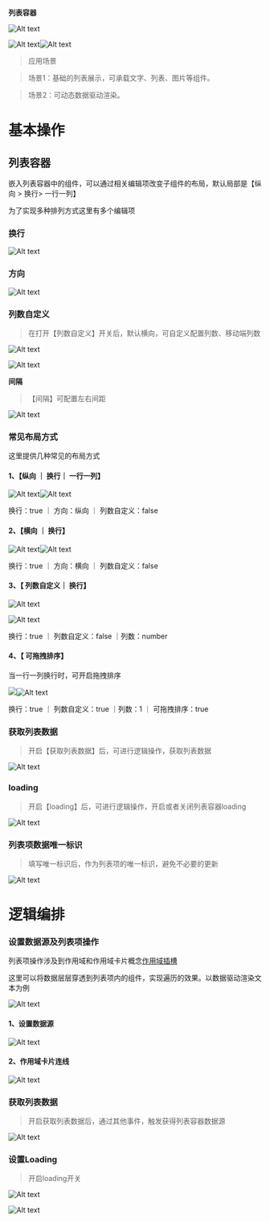  **列表容器** 

![Alt text](img/out-0.png)

![Alt text](img/out-1.png)![Alt text](img/out-2.png)

> 应用场景

> 场景1：基础的列表展示，可承载文字、列表、图片等组件。

> 场景2：可动态数据驱动渲染。

# 基本操作

## 列表容器

嵌入列表容器中的组件，可以通过相关编辑项改变子组件的布局，默认局部是【纵向 > 换行> 一行一列】

为了实现多种排列方式这里有多个编辑项

### 换行

![Alt text](img/out-3.png)

### 方向

![Alt text](img/out-4.png)

### 列数自定义

> 在打开【列数自定义】开关后，默认横向，可自定义配置列数、移动端列数

![Alt text](img/out-5.png)

![Alt text](img/out-6.png)

 **间隔** 

> 【间隔】可配置左右间距

![Alt text](img/out-7.png)

### 常见布局方式

这里提供几种常见的布局方式

#### 1、【纵向 ｜ 换行｜ 一行一列】

![Alt text](img/out-8.png)![Alt text](img/out-9.png)

换行：true ｜ 方向：纵向 ｜ 列数自定义：false

#### 2、【横向 ｜ 换行】

![Alt text](img/out-10.png)![Alt text](img/out-11.png)

换行：true ｜ 方向：横向 ｜ 列数自定义：false

#### 3、【 列数自定义｜ 换行】

![Alt text](img/out-12.png)

![Alt text](img/out-13.png)

换行：true ｜ 列数自定义：false ｜列数：number

#### 4、【 可拖拽排序】

当一行一列换行时，可开启拖拽排序

![](img/out-14.gif)![Alt text](img/out-15.png)

换行：true ｜ 列数自定义：true ｜列数：1 ｜ 可拖拽排序：true

### 获取列表数据

> 开启【获取列表数据】后，可进行逻辑操作，获取列表数据

![Alt text](img/out-16.png)

### loading

> 开启【loading】后，可进行逻辑操作，开启或者关闭列表容器loading

![Alt text](img/out-17.png)

### 列表项数据唯一标识

> 填写唯一标识后，作为列表项的唯一标识，避免不必要的更新

![Alt text](img/out-18.png)

# 逻辑编排

### 设置数据源及列表项操作

列表项操作涉及到作用域和作用域卡片概念[作用域插槽](https://docs.qingque.cn/d/home/eZQD_8DoPYCNisPLuj7HxUAGn?identityId=1oCmIt0iwMt)

这里可以将数据层层穿透到列表项内的组件，实现遍历的效果。以数据驱动渲染文本为例

![Alt text](img/out-19.png)

#### 1、设置数据源

![Alt text](img/out-20.png)

#### 2、作用域卡片连线

![Alt text](img/out-21.png)

### 获取列表数据

> 开启获取列表数据后，通过其他事件，触发获得列表容器数据源

![Alt text](img/out-22.png)

### 设置Loading

> 开启loading开关

![Alt text](img/out-23.png)

![Alt text](img/out-24.png)